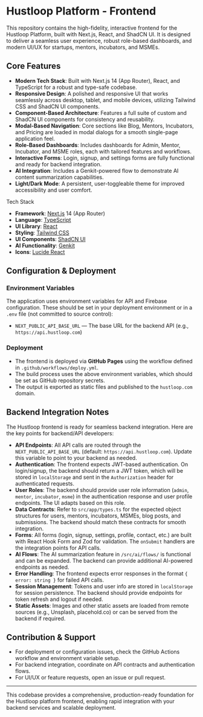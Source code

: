 # Hustloop Platform - Frontend

This repository contains the high-fidelity, interactive frontend for the Hustloop Platform, built with Next.js, React, and ShadCN UI. It is designed to deliver a seamless user experience, robust role-based dashboards, and modern UI/UX for startups, mentors, incubators, and MSMEs.

<!-- Deployment ready with Firebase environment variables -->

## Core Features

- **Modern Tech Stack**: Built with Next.js 14 (App Router), React, and TypeScript for a robust and type-safe codebase.
- **Responsive Design**: A polished and responsive UI that works seamlessly across desktop, tablet, and mobile devices, utilizing Tailwind CSS and ShadCN UI components.
- **Component-Based Architecture**: Features a full suite of custom and ShadCN UI components for consistency and reusability.
- **Modal-Based Navigation**: Core sections like Blog, Mentors, Incubators, and Pricing are loaded in modal dialogs for a smooth single-page application feel.
- **Role-Based Dashboards**: Includes dashboards for Admin, Mentor, Incubator, and MSME roles, each with tailored features and workflows.
- **Interactive Forms**: Login, signup, and settings forms are fully functional and ready for backend integration.
- **AI Integration**: Includes a Genkit-powered flow to demonstrate AI content summarization capabilities.
- **Light/Dark Mode**: A persistent, user-toggleable theme for improved accessibility and user comfort.

 Tech Stack

- **Framework**: [Next.js](https://nextjs.org/) 14 (App Router)
- **Language**: [TypeScript](https://www.typescriptlang.org/)
- **UI Library**: [React](https://reactjs.org/)
- **Styling**: [Tailwind CSS](https://tailwindcss.com/)
- **UI Components**: [ShadCN UI](https://ui.shadcn.com/)
- **AI Functionality**: [Genkit](https://firebase.google.com/docs/genkit)
- **Icons**: [Lucide React](https://lucide.dev/)

## Configuration & Deployment

### Environment Variables
The application uses environment variables for API and Firebase configuration. These should be set in your deployment environment or in a `.env` file (not committed to source control):

- `NEXT_PUBLIC_API_BASE_URL` — The base URL for the backend API (e.g., `https://api.hustloop.com`)


### Deployment
- The frontend is deployed via **GitHub Pages** using the workflow defined in `.github/workflows/deploy.yml`.
- The build process uses the above environment variables, which should be set as GitHub repository secrets.
- The output is exported as static files and published to the `hustloop.com` domain.

## Backend Integration Notes

The Hustloop frontend is ready for seamless backend integration. Here are the key points for backend/API developers:

- **API Endpoints**: All API calls are routed through the `NEXT_PUBLIC_API_BASE_URL` (default: `https://api.hustloop.com`). Update this variable to point to your backend as needed.
- **Authentication**: The frontend expects JWT-based authentication. On login/signup, the backend should return a JWT token, which will be stored in `localStorage` and sent in the `Authorization` header for authenticated requests.
- **User Roles**: The backend should provide user role information (`admin`, `mentor`, `incubator`, `msme`) in the authentication response and user profile endpoints. The UI adapts based on this role.
- **Data Contracts**: Refer to `src/app/types.ts` for the expected object structures for users, mentors, incubators, MSMEs, blog posts, and submissions. The backend should match these contracts for smooth integration.
- **Forms**: All forms (login, signup, settings, profile, contact, etc.) are built with React Hook Form and Zod for validation. The `onSubmit` handlers are the integration points for API calls.
- **AI Flows**: The AI summarization feature in `/src/ai/flows/` is functional and can be expanded. The backend can provide additional AI-powered endpoints as needed.
- **Error Handling**: The frontend expects error responses in the format `{ error: string }` for failed API calls.
- **Session Management**: Tokens and user info are stored in `localStorage` for session persistence. The backend should provide endpoints for token refresh and logout if needed.
- **Static Assets**: Images and other static assets are loaded from remote sources (e.g., Unsplash, placehold.co) or can be served from the backend if required.

## Contribution & Support
- For deployment or configuration issues, check the GitHub Actions workflow and environment variable setup.
- For backend integration, coordinate on API contracts and authentication flows.
- For UI/UX or feature requests, open an issue or pull request.

---

This codebase provides a comprehensive, production-ready foundation for the Hustloop platform frontend, enabling rapid integration with your backend services and scalable deployment.
